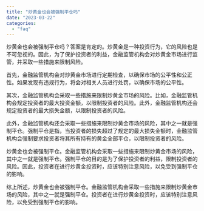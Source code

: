 ```yaml
---
title: "炒黄金也会被强制平仓吗"
date: "2023-03-22"
categories: 
  - "faq"
---
```


炒黄金也会被强制平仓吗？答案是肯定的。炒黄金是一种投资行为，它的风险也是不可忽视的。因此，为了保护投资者的利益，金融监管机构会对炒黄金市场进行监管，并采取一些措施来限制风险。

首先，金融监管机构会对炒黄金市场进行定期检查，以确保市场的公平性和公正性。如果发现有违规行为，将会对相关人员进行处罚，以确保市场的公平性。

其次，金融监管机构会采取一些措施来限制炒黄金市场的风险。比如，金融监管机构会规定投资者的最大投资金额，以限制投资者的风险。此外，金融监管机构还会规定投资者的最大损失金额，以限制投资者的风险。

此外，金融监管机构还会采取一些措施来限制炒黄金市场的风险，其中之一就是强制平仓。强制平仓是指，当投资者的损失超过了规定的最大损失金额时，金融监管机构会强制要求投资者将其所有持有的黄金全部平仓，以限制投资者的风险。

炒黄金也会被强制平仓。金融监管机构会采取一些措施来限制炒黄金市场的风险，其中之一就是强制平仓。强制平仓的目的是为了保护投资者的利益，限制投资者的风险。因此，投资者在进行炒黄金投资时，应该特别注意风险，以免受到强制平仓的影响。

综上所述，炒黄金也会被强制平仓。金融监管机构会采取一些措施来限制炒黄金市场的风险，其中之一就是强制平仓。投资者在进行炒黄金投资时，应该特别注意风险，以免受到强制平仓的影响。

